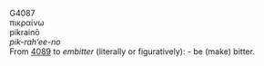 <body>
  <p>G4087<br>  πικραίνω  <br> pikrainō  <br><i>pik-rah‘ee-no </i><br>From <a href="g4089.htm">4089</a>  to <i>embitter</i> (literally or figuratively): - be (make) bitter.<br></p>
 </body>